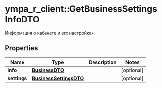 # ympa_r_client::GetBusinessSettingsInfoDTO

Информация о кабинете и его настройках.

## Properties
Name | Type | Description | Notes
------------ | ------------- | ------------- | -------------
**info** | [**BusinessDTO**](BusinessDTO.md) |  | [optional] 
**settings** | [**BusinessSettingsDTO**](BusinessSettingsDTO.md) |  | [optional] 


